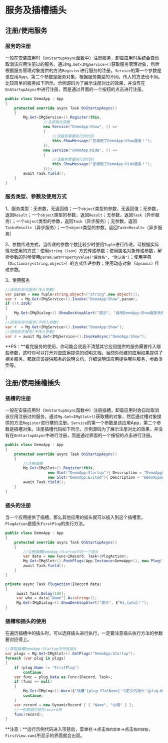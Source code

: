 # 服务及插槽插头

## 注册/使用服务

### 服务的注册

一般在安装应用时（`OnStartupAsync`函数中）注册服务，卸载应用时系统会自动取消该应用注册过的服务。通过`Mg.Get<IMgService>()`获取服务管理对象，然后根据服务管理对象提供的方法`Register`进行服务的注册。`Service`的第一个参数是该应用App，第二个参数是服务对象，根据服务类型的不同，传入的方法也不同。比较简单的服务如下所示。示例源码为了展示注册对比的效果，并没有在`OnStartupAsync`中进行注册，而是通过界面的一个按钮的点击进行注册。

```C#
public class DemoApp : App
{
    protected override async Task OnStartupAsync()
    {
        Mg.Get<IMgService>().Register(this,
                 //注册相关函数
                 new Service("DemoApp:Show", () =>
                 {
                     //该服务需要执行的代码
                     this.ShowMessage("您调用了DemoApp:Show服务！");
                 }),
                 new Service("DemoApp:Hide", () =>
                 {
                   	 //该服务需要执行的代码
                     this.ShowMessage("您调用了DemoApp:Hide服务！");
                 }));
        await Task.Yield();
    }
}
```

### 服务类型、参数及使用方式

1、服务类型：无参数，无返回值；一个`object`类型的参数，无返回值；无参数，返回`Result`；一个`object`类型的参数，返回`Result`；无参数，返回`Task`（异步服务）；一个`object`类型的参数，返回`Task`（异步服务）；无参数，返回`Task<Result>`（异步服务）；一个`object`类型的参数，返回`Task<Result>`（异步服务）

2、参数传递方式，当传递的参数个数比较少时使用`Tuple`进行传递，可根据实际情况使用的方式：使用`string（Json）`方式传递参数；使用匿名对象传递参数，解析参数的时候使用`param.GetPropertyValue("属性名", "默认值")`；使用字典（`Dictionary<string,object>`）的方式传递参数；使用动态对象（`dynamic）`传递参数。

3、使用服务

```c#
//调用非异步服务(传入参数)
var param = new Tuple<string,object>("string",new object());
var r  = Mg.Get<IMgService>().Invoke("DemoApp:Show",param);
if (!r.IsOk)
{
    Mg.Get<IMgDialog>().ShowDesktopAlert("提示", "调用DemoApp:Show服务失败！");
}
//调用非异步服务(不传入参数)
var r  = Mg.Get<IMgService>().Invoke("DemoApp:Show");
//调用异步服务(不传入参数)
var r = await Mg.Get<IMgService>().InvokeAsync("DemoApp:Show");
```

**PS：**看完服务的使用，你可能会说我不清楚其它应用提供的服务需要传入哪些参数，这时你可以打开对应应用提供的说明文档。当然你创建的应用如果提供了相关服务，那就应该提供服务的说明文档，详细说明该应用提供哪些服务，参数类型等。

## 注册/使用插槽插头

### 插槽的注册

一般在安装应用时（`OnStartupAsync`函数中）注册插槽，卸载应用时会自动取消该应用注册过的服务。通过`Mg.Get<IMgSlot>()`获取槽的对象，然后通过槽对象提供的方法`Register`进行槽的注册。`Service`的第一个参数是该应用App，第二个参数是插槽对象。注册插槽代码如下所示。示例源码为了展示注册对比的效果，并没有在`OnStartupAsync`中进行注册，而是通过界面的一个按钮的点击进行注册。

```C#
public class DemoApp : App
{
    protected override async Task OnStartupAsync()
    {
        //注册插槽
        Mg.Get<IMgSlot>().Register(this,
                   new Slot("DemoApp:Startup"){ Description = "DemoApp应用启动时其它应用需要执行的操作" },
                   new Slot("DemoApp:Exited"){ Description = "DemoApp应用卸载时其它应用需要执行的操作" });
        await Task.Yield();
    }
}
```

### 插头的注册

当一个应用提供了插槽，那么其他应用的插头就可以插入到这个插槽里。`PlugAction`是插头`FirstPlug`的执行方法。

```C#
public class DemoApp : App
{
    protected override async Task OnStartupAsync()
    {
		//注册插槽DemoApp:Startup中的一个插头
		var data = new Func<IRecord, Task>(PlugAction);
		Mg.Get<IMgSlot>().PushPlugs(App.Instance<DemoApp>(), new Plug("FirstPlug", "DemoApp:Startup", data));
        await Task.Yield();
    }
}

private async Task PlugAction(IRecord data)
{
     await Task.Delay(100);
     var who = data["Name"].As<string>();
     Mg.Get<IMgDialog>().ShowDesktopAlert("提示", $"Hi,{who}！");
}
```

### 插槽和插头的使用

在遍历插槽中的插头时，可以选择插头进行执行，一定要注意插头执行方法的参数要对应得上。

```C#
//获取插槽DemoApp:Startup中所有插头
var plugs = Mg.Get<IMgSlot>().GetPlugs("DemoApp:Startup");
foreach (var plug in plugs)
{
    if (plug.Name != "FirstPlug")
        continue;
    var func = plug.Data as Func<IRecord, Task>;
    if (func == null)
    {
        Mg.Get<IMgLog>().Warn($"插槽'{plug.SlotName}'中定义的插头'{plug.Name}'没有有效的元数据！");
        continue;
    }
    var record = new DynamicRecord { { "Name", "小明" } };
    //一些数据可放在record里
    func(record);
}
```

**注意：**运行示例代码进入项目后，菜单栏->点击`我的菜单`->点击`我的按钮`，`FirstView.xaml`所显示的界面就会出现。